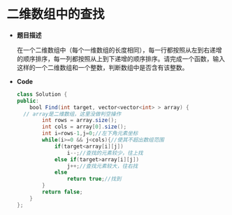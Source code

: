 # 二维数组中的查找

* **题目描述**

  在一个二维数组中（每个一维数组的长度相同），每一行都按照从左到右递增的顺序排序，每一列都按照从上到下递增的顺序排序。请完成一个函数，输入这样的一个二维数组和一个整数，判断数组中是否含有该整数。

* **Code**

  ```java
  class Solution {
  public:
      bool Find(int target, vector<vector<int> > array) {
    // array是二维数组，这里没做判空操作
          int rows = array.size();
          int cols = array[0].size();
          int i=rows-1,j=0;//左下角元素坐标
          while(i>=0 && j<cols){//使其不超出数组范围
              if(target<array[i][j])
                  i--;//查找的元素较少，往上找
              else if(target>array[i][j])
                  j++;//查找元素较大，往右找
              else
                  return true;//找到
          }
          return false;
      }
  };
  ```

  